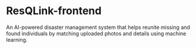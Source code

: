# ResQLink-frontend

An AI-powered disaster management system that helps reunite missing and found individuals by matching uploaded photos and details using machine learning.
